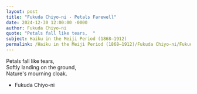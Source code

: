 ```yaml
---
layout: post
title: "Fukuda Chiyo-ni - Petals Farewell"
date: 2024-12-30 12:00:00 -0000
author: Fukuda Chiyo-ni
quote: "Petals fall like tears,  "
subject: Haiku in the Meiji Period (1868–1912)
permalink: /Haiku in the Meiji Period (1868–1912)/Fukuda Chiyo-ni/Fukuda Chiyo-ni - Petals Farewell
---
```


Petals fall like tears,  
Softly landing on the ground,  
Nature's mourning cloak.

- Fukuda Chiyo-ni
